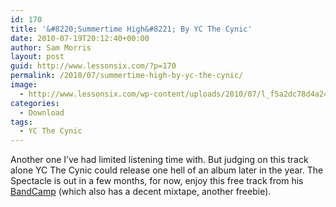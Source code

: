```yaml
---
id: 170
title: '&#8220;Summertime High&#8221; By YC The Cynic'
date: 2010-07-19T20:12:40+00:00
author: Sam Morris
layout: post
guid: http://www.lessonsix.com/?p=170
permalink: /2010/07/summertime-high-by-yc-the-cynic/
image:
  - http://www.lessonsix.com/wp-content/uploads/2010/07/l_f5a2dc78d4a24018be5790d1b6dbf327.jpg
categories:
  - Download
tags:
  - YC The Cynic
---
```

Another one I&#8217;ve had limited listening time with. But judging on this track alone YC The Cynic could release one hell of an album later in the year. The Spectacle is out in a few months, for now, enjoy this free track from his [BandCamp](http://ycthecynic.bandcamp.com/track/summertime-high) (which also has a decent mixtape, another freebie).